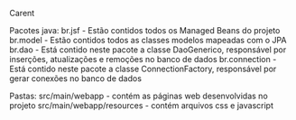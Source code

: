 Carent

Pacotes java:
	br.jsf - Estão contidos todos os Managed Beans do projeto
	br.model - Estão contidos todos as classes modelos mapeadas com o JPA
	br.dao - Está contido neste pacote a classe DaoGenerico, responsável por inserções, atualizações e remoções no banco de dados
	br.connection - Está contido neste pacote a classe ConnectionFactory, responsável por gerar conexões no banco de dados
	
Pastas:
	src/main/webapp - contém as páginas web desenvolvidas no projeto
	src/main/webapp/resources - contém arquivos css e javascript
	